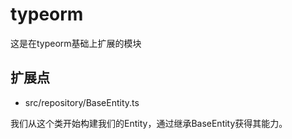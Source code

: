 # typeorm
这是在typeorm基础上扩展的模块

## 扩展点
- src/repository/BaseEntity.ts

我们从这个类开始构建我们的Entity，通过继承BaseEntity获得其能力。